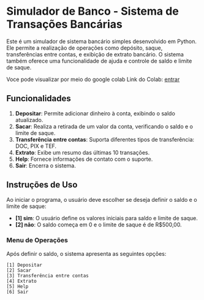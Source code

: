 # Simulador de Banco - Sistema de Transações Bancárias

Este é um simulador de sistema bancário simples desenvolvido em Python. Ele permite a realização de operações como depósito, saque, transferências entre contas, e exibição de extrato bancário. O sistema também oferece uma funcionalidade de ajuda e controle de saldo e limite de saque.

Voce pode visualizar por meio do google colab
Link do Colab: [entrar](https://colab.research.google.com/drive/1FY3Mej8mS_9cL3owg0Snfre-K0LO9snb?usp=sharing)

## Funcionalidades

1. **Depositar**: Permite adicionar dinheiro à conta, exibindo o saldo atualizado.
2. **Sacar**: Realiza a retirada de um valor da conta, verificando o saldo e o limite de saque.
3. **Transferência entre contas**: Suporta diferentes tipos de transferência: DOC, PIX e TEF.
4. **Extrato**: Exibe um resumo das últimas 10 transações.
5. **Help**: Fornece informações de contato com o suporte.
6. **Sair**: Encerra o sistema.

## Instruções de Uso

Ao iniciar o programa, o usuário deve escolher se deseja definir o saldo e o limite de saque:

- **[1] sim**: O usuário define os valores iniciais para saldo e limite de saque.
- **[2] não**: O saldo começa em 0 e o limite de saque é de R$500,00.

### Menu de Operações

Após definir o saldo, o sistema apresenta as seguintes opções:

```text
[1] Depositar
[2] Sacar
[3] Transferência entre contas
[4] Extrato
[5] Help
[6] Sair
